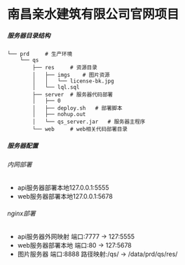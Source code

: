 # 南昌亲水建筑有限公司官网项目

##### 服务器目录结构
```
└── prd     # 生产环境
    └── qs
        ├── res     # 资源目录
        │   ├── imgs    # 图片资源
        │   │   └── license-bk.jpg
        │   └── lql.sql
        ├── server  # 服务器代码部署
        │   ├── 0
        │   ├── deploy.sh   # 部署脚本
        │   ├── nohup.out
        │   └── qs_server.jar   # 服务器主程序
        └── web     # web相关代码部署目录
```

##### 服务器配置

###### 内网部署
- api服务器部署本地127.0.0.1:5555
- web服务器部署本地127.0.0.1:5678

###### nginx部署
- api服务器外网映射 端口:7777 -> 127:5555
- web服务器部署本地 端口:80 -> 127:5678
- 图片服务器 端口:8888 路径映射:/qs/ -> /data/prd/qs/res/
